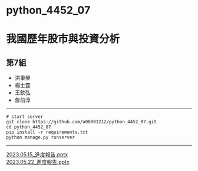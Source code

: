 # python_4452_07
# 我國歷年股市與投資分析
## 第7組
* 洪秉榮
* 楊士霆
* 王欽弘
* 詹前淳
<hr>


```shell
# start server
git clone https://github.com/a08001212/python_4452_07.git
cd python_4452_07
pip install -r requirements.txt
python manage.py runserver
```

<hr>
<a href = "https://docs.google.com/presentation/d/1mOifrs_VvX0m9ftNtuVnAU3RFvNgXCnZDj0dEveE-gc/edit#slide=id.g147233e3494_0_7
">2023.05.15_進度報告.pptx</a>
<br>
<a href = "https://docs.google.com/presentation/d/1EWqiuFph2sG-tbBGoQBU1l9pvIQ2xDvmWCeOBAhNPvI/edit?usp=sharing
">2023.05.22_進度報告.pptx</a>
